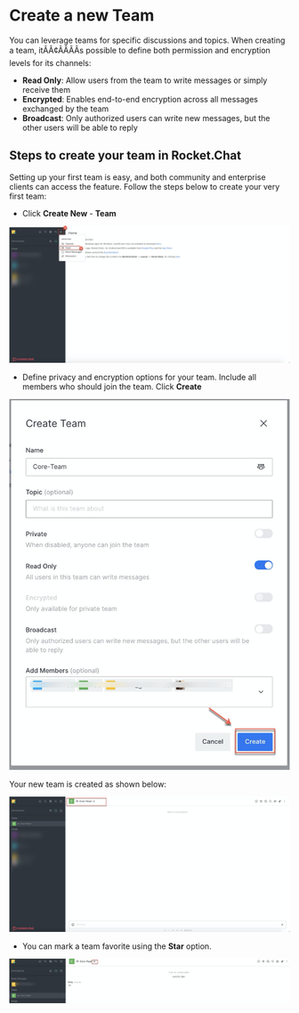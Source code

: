 # Create a new Team

You can leverage teams for specific discussions and topics. When creating a team, itÃÂ¢ÃÂÃÂs possible to define both permission and encryption levels for its channels:

* **Read Only**: Allow users from the team to write messages or simply receive them
* **Encrypted**: Enables end-to-end encryption across all messages exchanged by the team
* **Broadcast**: Only authorized users can write new messages, but the other users will be able to reply

## **Steps to create your team in Rocket.Chat**

Setting up your first team is easy, and both community and enterprise clients can access the feature. Follow the steps below to create your very first team:

* Click **Create New** - **Team**

![](<../../../../.gitbook/assets/image (339).png>)

* Define privacy and encryption options for your team. Include all members who should join the team. Click **Create**

![](<../../../../.gitbook/assets/image (340).png>)

Your new team is created as shown below:

![](<../../../../.gitbook/assets/image (341).png>)

* You can mark a team favorite using the **Star** option.

![](<../../../../.gitbook/assets/image (349) (1) (1) (1) (1) (2) (2) (2) (2) (2) (1) (1) (1) (3).png>)
